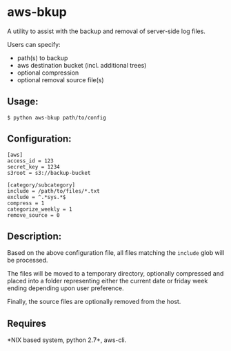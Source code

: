 # aws-bkup

A utility to assist with the backup and removal of server-side log files.

Users can specify:

 * path(s) to backup
 * aws destination bucket (incl. additional trees)
 * optional compression
 * optional removal source file(s)

## Usage:
```
$ python aws-bkup path/to/config

```

## Configuration:
```
[aws]
access_id = 123
secret_key = 1234
s3root = s3://backup-bucket

[category/subcategory]
include = /path/to/files/*.txt
exclude = ^.*sys.*$
compress = 1
categorize_weekly = 1
remove_source = 0

```

## Description:

Based on the above configuration file, all files matching the `include` glob will be processed.

The files will be moved to a temporary directory, optionally compressed and placed into a folder representing either the current date or friday week ending depending upon user preference.

Finally, the source files are optionally removed from the host.

## Requires

*NIX based system, python 2.7+, aws-cli.
